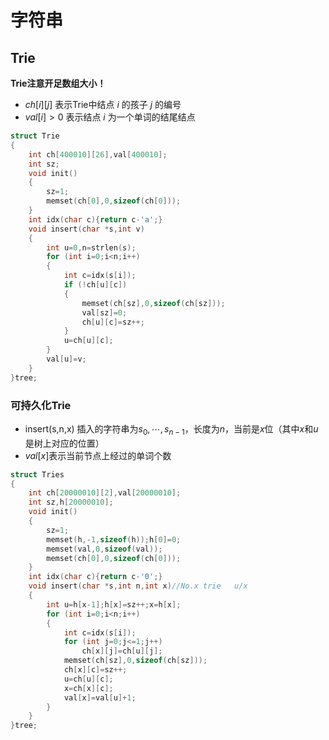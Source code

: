 # 字符串

## Trie

<b>Trie注意开足数组大小！</b>

* $ch[i][j]$ 表示Trie中结点 $i$ 的孩子 $j$ 的编号
* $val[i]>0$ 表示结点 $i$ 为一个单词的结尾结点

```c++
struct Trie
{
    int ch[400010][26],val[400010];
    int sz;
    void init()
    {
        sz=1;
        memset(ch[0],0,sizeof(ch[0]));
    }
    int idx(char c){return c-'a';}
    void insert(char *s,int v)
    {
        int u=0,n=strlen(s);
        for (int i=0;i<n;i++)
        {
            int c=idx(s[i]);
            if (!ch[u][c])
            {
                memset(ch[sz],0,sizeof(ch[sz]));
                val[sz]=0;
                ch[u][c]=sz++;
            }
            u=ch[u][c];
        }              
        val[u]=v;
    }
}tree;
```

### 可持久化Trie

* insert(s,n,x) 插入的字符串为$s_0,\cdots ,s_{n-1}$，长度为$n$，当前是$x$位（其中$x$和$u$是树上对应的位置）
* $val[x]$表示当前节点上经过的单词个数

```c++
struct Tries
{
    int ch[20000010][2],val[20000010];
    int sz,h[20000010];
    void init()
    {
        sz=1;
        memset(h,-1,sizeof(h));h[0]=0;
        memset(val,0,sizeof(val));
        memset(ch[0],0,sizeof(ch[0]));
    }
    int idx(char c){return c-'0';}
    void insert(char *s,int n,int x)//No.x trie   u/x
    {
        int u=h[x-1];h[x]=sz++;x=h[x];
        for (int i=0;i<n;i++)
        {
            int c=idx(s[i]);
            for (int j=0;j<=1;j++)
                ch[x][j]=ch[u][j];
            memset(ch[sz],0,sizeof(ch[sz]));
            ch[x][c]=sz++;
            u=ch[u][c];
            x=ch[x][c];
            val[x]=val[u]+1;
        }
    }
}tree;
```